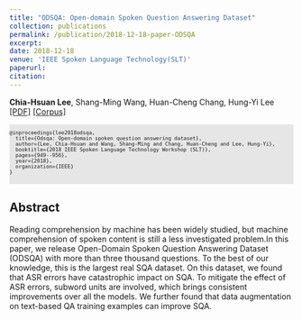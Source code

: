 ```yaml
---
title: "ODSQA: Open-domain Spoken Question Answering Dataset"
collection: publications
permalink: /publication/2018-12-18-paper-ODSQA
excerpt:
date: 2018-12-18
venue: 'IEEE Spoken Language Technology(SLT)'
paperurl: 
citation:
---
```

**Chia-Hsuan Lee**, Shang-Ming Wang, Huan-Cheng Chang, Hung-Yi Lee [[PDF]](https://arxiv.org/pdf/1808.02280.pdf) [[Corpus]](https://github.com/chiahsuan156/ODSQA)
<pre style="background-color: rgb(230,230,230);white-space: pre-wrap;">
<font size="1">
@inproceedings{lee2018odsqa,
  title={Odsqa: Open-domain spoken question answering dataset},
  author={Lee, Chia-Hsuan and Wang, Shang-Ming and Chang, Huan-Cheng and Lee, Hung-Yi},
  booktitle={2018 IEEE Spoken Language Technology Workshop (SLT)},
  pages={949--956},
  year={2018},
  organization={IEEE}
}
</font>
</pre>


## Abstract
Reading comprehension by machine has been widely studied, but machine comprehension of spoken content is still a less investigated problem.In this paper, we release Open-Domain Spoken Question Answering Dataset (ODSQA) with more than three thousand questions. To the best of our knowledge, this is the largest real SQA dataset. On this dataset, we found that ASR errors have catastrophic impact on SQA. To mitigate the effect of ASR errors, subword units are involved, which brings consistent improvements over all the models. We further found that data augmentation on text-based QA training examples can improve SQA.
